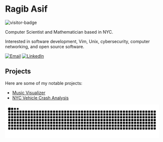 # Ragib Asif

![visitor-badge](https://visitor-badge.laobi.icu/badge?page_id=ragibasif.ragibasif&left_color=darkslategrey&right_color=darkorange&left_text=Visitors)

Computer Scientist and Mathematician based in NYC.

Interested in software development, Vim, Unix, cybersecurity, computer networking, and open source software.

[![Email](https://img.shields.io/badge/Email-b868bd?logo=maildotru&logoColor=white&style=for-the-badge)](mailto:ragib.asif30@myhunter.cuny.edu)
[![LinkedIn](https://img.shields.io/badge/LinkedIn-1179af?logo=linkedin&logoColor=white&style=for-the-badge)](https://www.linkedin.com/in/ragibasif/)

## Projects

Here are some of my notable projects:

- [Music Visualizer](https://github.com/ragibasif/music-visualizer)
- [NYC Vehicle Crash Analysis](https://github.com/ragibasif/NYC-mvc-crashes)

![Snake animation](https://raw.githubusercontent.com/ragibasif/ragibasif/output/snake.svg)

